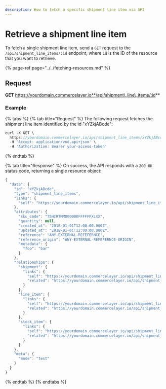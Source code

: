 ```yaml
---
description: How to fetch a specific shipment line item via API
---
```


# Retrieve a shipment line item

To fetch a single shipment line item, send a `GET` request to the `/api/shipment_line_items/:id` endpoint, where `id` is the ID of the resource that you want to retrieve.

{% page-ref page="../../fetching-resources.md" %}

## Request

**GET** https://yourdomain.commercelayer.io**/api/shipment\_line\_items/:id**

### **Example**

{% tabs %}
{% tab title="Request" %}
The following request fetches the shipment line item identified by the id "xYZkjABcde":

```javascript
curl -X GET \
  https://yourdomain.commercelayer.io/api/shipment_line_items/xYZkjABcde \
  -H 'Accept: application/vnd.api+json' \
  -H 'Authorization: Bearer your-access-token'
```
{% endtab %}

{% tab title="Response" %}
On success, the API responds with a `200 OK` status code, returning a single resource object:

```javascript
{
  "data": {
    "id": "xYZkjABcde",
    "type": "shipment_line_items",
    "links": {
      "self": "https://yourdomain.commercelayer.io/api/shipment_line_items/xYZkjABcde"
    },
    "attributes": {
      "sku_code": "TSHIRTMM000000FFFFFFXLXX",
      "quantity": null,
      "created_at": "2018-01-01T12:00:00.000Z",
      "updated_at": "2018-01-01T12:00:00.000Z",
      "reference": "ANY-EXTERNAL-REFEFERNCE",
      "reference_origin": "ANY-EXTERNAL-REFEFERNCE-ORIGIN",
      "metadata": {
        "foo": "bar"
      }
    },
    "relationships": {
      "shipment": {
        "links": {
          "self": "https://yourdomain.commercelayer.io/api/shipment_line_items/xYZkjABcde/relationships/shipment",
          "related": "https://yourdomain.commercelayer.io/api/shipment_line_items/xYZkjABcde/shipment"
        }
      },
      "line_item": {
        "links": {
          "self": "https://yourdomain.commercelayer.io/api/shipment_line_items/xYZkjABcde/relationships/line_item",
          "related": "https://yourdomain.commercelayer.io/api/shipment_line_items/xYZkjABcde/line_item"
        }
      },
      "stock_item": {
        "links": {
          "self": "https://yourdomain.commercelayer.io/api/shipment_line_items/xYZkjABcde/relationships/stock_item",
          "related": "https://yourdomain.commercelayer.io/api/shipment_line_items/xYZkjABcde/stock_item"
        }
      }
    },
    "meta": {
      "mode": "test"
    }
  }
}
```
{% endtab %}
{% endtabs %}

